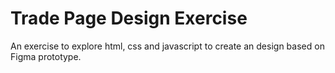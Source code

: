 # Trade Page Design Exercise

An exercise to explore html, css and javascript to create an design based on Figma prototype.

